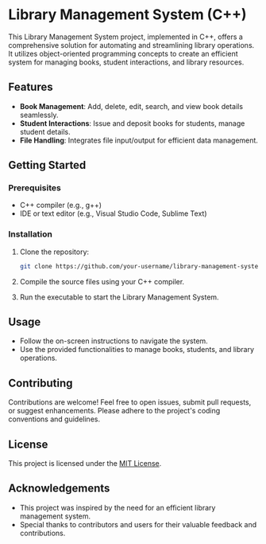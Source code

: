 


# Library Management System (C++)

This Library Management System project, implemented in C++, offers a comprehensive solution for automating and streamlining library operations. It utilizes object-oriented programming concepts to create an efficient system for managing books, student interactions, and library resources.

## Features

- **Book Management**: Add, delete, edit, search, and view book details seamlessly.
- **Student Interactions**: Issue and deposit books for students, manage student details.
- **File Handling**: Integrates file input/output for efficient data management.

## Getting Started

### Prerequisites

- C++ compiler (e.g., g++)
- IDE or text editor (e.g., Visual Studio Code, Sublime Text)

### Installation

1. Clone the repository:

    ```bash
    git clone https://github.com/your-username/library-management-system.git
    ```

2. Compile the source files using your C++ compiler.

3. Run the executable to start the Library Management System.

## Usage

- Follow the on-screen instructions to navigate the system.
- Use the provided functionalities to manage books, students, and library operations.

## Contributing

Contributions are welcome! Feel free to open issues, submit pull requests, or suggest enhancements. Please adhere to the project's coding conventions and guidelines.

## License

This project is licensed under the [MIT License](LICENSE).

## Acknowledgements

- This project was inspired by the need for an efficient library management system.
- Special thanks to contributors and users for their valuable feedback and contributions.



